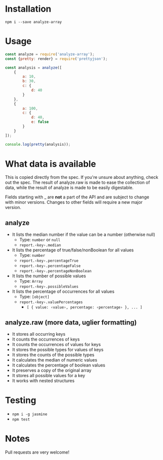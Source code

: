 Installation
============

`npm i --save analyze-array`

Usage
=====

```javascript
const analyze = require('analyze-array');
const {pretty: render} = require('prettyjson');

const analysis = analyze([
    {
        a: 10,
        b: 30,
        c: {
            d: 40
        }
    },
    {
        a: 100,
        c: {
            d: 40,
            e: false
        }
    }
]);

console.log(pretty(analysis));
```

What data is available
======================

This is copied directly from the spec. If you're unsure about anything,
check out the spec. The result of analyze.raw is made to ease the collection
of data, while the result of analyze is made to be easily digestable.

Fields starting with \_ are **not** a part of the API and are subject to
change with minor versions. Changes to other fields will require a new
major version.

analyze
-------
* It lists the median number if the value can be a number (otherwise null)
    * Type: `number` or `null`
    * `report.‹key›.median`
* It lists the percentage of true/false/nonBoolean for all values
    * Type: `number`
    * `report.‹key›.percentageTrue`
    * `report.‹key›.percentageFalse`
    * `report.‹key›.percentageNonBoolean`
* It lists the number of possible values
    * Type: `Array`
    * `report.‹key›.possibleValues`
* It lists the percentage of occurrences for all values
    * Type: `[object]`
    * `report.‹key›.valuePercentages`
        * `[ { value: ‹value›, percentage: ‹percentage› }, ... ]`


analyze.raw (more data, uglier formatting)
------------------------------------------
* It stores all occurring keys
* It counts the occurrences of keys
* It counts the occurrences of values for keys
* It stores the possible types for values of keys
* It stores the counts of the possible types
* It calculates the median of numeric values
* It calculates the percentage of boolean values
* It preserves a copy of the original array
* It stores all possible values for a key
* It works with nested structures

Testing
=======

* `npm i -g jasmine`
* `npm test`

Notes
=====

Pull requests are very welcome!
